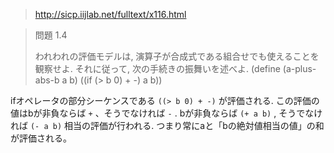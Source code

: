 > http://sicp.iijlab.net/fulltext/x116.html

> 問題 1.4
>
> われわれの評価モデルは, 演算子が合成式である組合せでも使えることを観察せよ. それに従って, 次の手続きの振舞いを述べよ.
> (define (a-plus-abs-b a b)
>   ((if (> b 0) + -) a b))

ifオペレータの部分シーケンスである `((> b 0) + -)` が評価される. この評価の値はbが非負ならば `+` 、そうでなければ `-` .
bが非負ならば `(+ a b)` , そうでなければ `(- a b)` 相当の評価が行われる.
つまり常にaと「bの絶対値相当の値」の和が評価される。
